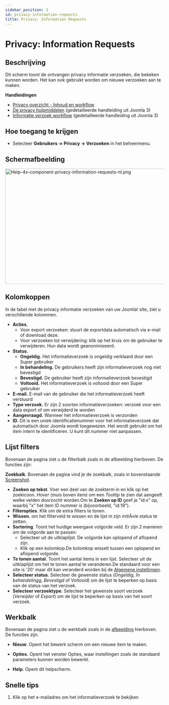 ```yaml
---
sidebar_position: 3
id: privacy-information-requests
title: Privacy: Information Requests
---
```

# Privacy: Information Requests
## Beschrijving

Dit scherm toont de ontvangen privacy informatie verzoeken, die bekeken
kunnen worden. Het kan ook gebruikt worden om nieuwe verzoeken aan te
maken.

**Handleidingen**

- [Privacy overzicht - Inhoud en
  workflow](https://docs.joomla.org/Help4.x:Components_Privacy_Outline/nl "Help4.x:Components Privacy Outline/nl")
- [De privacy
  hulpmiddelen](https://docs.joomla.org/J3.x:Privacy/nl "J3.x:Privacy/nl")
  (gedetailleerde handleiding uit Joomla 3)
- [Informatie verzoek
  workflow](https://docs.joomla.org/J3.x:Information_Request_Workflow_in_Privacy_Component/nl "J3.x:Information Request Workflow in Privacy Component/nl")
  (gedetailleerde handleiding uit Joomla 3)

## Hoe toegang te krijgen

- Selecteer **Gebruikers **→** Privacy **→** Verzoeken** in het
  beheermenu.

## Schermafbeelding

<img
src="https://docs.joomla.org/images/thumb/0/0f/Help-4x-component-privacy-information-requests-nl.png/800px-Help-4x-component-privacy-information-requests-nl.png"
decoding="async"
srcset="https://docs.joomla.org/images/thumb/0/0f/Help-4x-component-privacy-information-requests-nl.png/1200px-Help-4x-component-privacy-information-requests-nl.png 1.5x, https://docs.joomla.org/images/0/0f/Help-4x-component-privacy-information-requests-nl.png 2x"
data-file-width="1235" data-file-height="566" width="800" height="367"
alt="Help-4x-component-privacy-information-requests-nl.png" />

## Kolomkoppen

In de tabel met de privacy informatie verzoeken van uw Joomla! site,
ziet u verschillende kolommen.

- **Acties.**
  - Voor export verzoeken: stuurt de exportdata automatisch via e-mail
    of download deze.
  - Voor verzoeken tot verwijdering: klik op het kruis om de gebruiker
    te verwijderen. Hun data wordt geanonimiseerd.
- **Status.**
  - **Ongeldig.** Het informatieverzoek is ongeldig verklaard door een
    Super gebruiker
  - **In behandeling.** De gebruikers heeft zijn informatieverzoek nog
    niet bevestigd
  - **Bevestigd.** De gebruiker heeft zijn informatieverzoek bevestigd
  - **Voltooid.** Het informatieverzoek is voltooid door een Super
    gebruiker
- **E-mail.** E-mail van de gebruiker die het informatieverzoek heeft
  verstuurd
- **Type verzoek.** Er zijn 2 soorten informatieverzoeken: verzoek voor
  een data export of om verwijderd te worden
- **Aangevraagd.** Wanneer het informatieverzoek is verzonden
- **ID.** Dit is een uniek identificatienummer voor het
  informatieverzoek dat automatisch door Joomla wordt toegewezen. Het
  wordt gebruikt om het item intern te identificeren. U kunt dit nummer
  niet aanpassen.

## Lijst filters

Bovenaan de pagina ziet u de filterbalk zoals in de afbeelding
hierboven. De functies zijn:

**Zoekbalk**. Bovenaan de pagina vind je de zoekbalk, zoals in
bovenstaande [Screenshot](#screenshot).

- **Zoeken op tekst**. Voer een deel van de zoekterm in en klik op het
  zoekicoon. *Hover* (muis boven item) om een *Tooltip* te zien dat
  aangeeft welke velden doorzocht worden.Om te **Zoeken op ID** geef je
  "id:x" op, waarbij "x" het item ID nummer is (bijvoorbeeld, "id:19").
- **Filteropties**. Klik om de extra filters te tonen.
- **Wissen.** om het filterveld te wissen en de lijst in zijn initiÃ«le
  status te zetten.
- **Sortering**. Toont het huidige weergave volgorde veld. Er zijn 2
  manieren om de volgorde aan te passen:
  - Selecteer uit de uitklaplijst. De volgorde kan oplopend of aflopend
    zijn.
  - Klik op een kolomkop.De kolomkop wisselt tussen een oplopend en
    aflopend volgorde.
- **Te tonen aantal.** Toont het aantal items in een lijst. Selecteer
  uit de uitklaplijst om het te tonen aantal te veranderen.De standaard
  voor een site is '20' maar dit kan veranderd worden bij de [Algemene
  instellingen](https://docs.joomla.org/Help4.x:Site_Global_Configuration/nl#defaultlistlimit "Help4.x:Site Global Configuration/nl").
- **Selecteer status**. Selecteer de gewenste status (*Ongeldig*, *In
  behandelingg*, *Bevestigd* of *Voltooid*) om de lijst te beperken op
  basis van de status van het verzoek.
- **Selecteer verzoektype**. Selecteer het gewenste soort verzoek
  (*Verwijder* of *Export*) om de lijst te beperken op basis van het
  soort verzoek.

## Werkbalk

Bovenaan de pagina ziet u de werkbalk zoals in de
[afbeelding](#Schermafbeelding) hierboven. De functies zijn.

- **Nieuw**. Opent het bewerk scherm om een nieuwe item te maken.

<!-- -->

- **Opties.** Opent het venster Opties, waar instellingen zoals de
  standaard parameters kunnen worden bewerkt.

<!-- -->

- **Help**. Opent dit helpscherm.

## Snelle tips

1.  Klik op het e-mailadres om het informatieverzoek te bekijken
